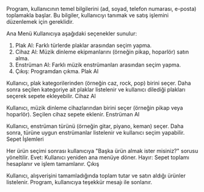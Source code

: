 Program, kullanıcının temel bilgilerini (ad, soyad, telefon numarası, e-posta) toplamakla başlar. Bu bilgiler, kullanıcıyı tanımak ve satış işlemini düzenlemek için gereklidir.

Ana Menü
Kullanıcıya aşağıdaki seçenekler sunulur:

1. Plak Al: Farklı türlerde plaklar arasından seçim yapma.
2. Cihaz Al: Müzik dinleme ekipmanlarını (örneğin pikap, hoparlör) satın alma.
3. Enstrüman Al: Farklı müzik enstrümanları arasından seçim yapma.
4. Çıkış: Programdan çıkma.
Plak Al

Kullanıcı, plak kategorilerinden (örneğin caz, rock, pop) birini seçer.
Daha sonra seçilen kategoriye ait plaklar listelenir ve kullanıcı dilediği plakları seçerek sepete ekleyebilir.
Cihaz Al

Kullanıcı, müzik dinleme cihazlarından birini seçer (örneğin pikap veya hoparlör).
Seçilen cihaz sepete eklenir.
Enstrüman Al

Kullanıcı, enstrüman türünü (örneğin gitar, piyano, keman) seçer.
Daha sonra, türüne uygun enstrümanlar listelenir ve kullanıcı seçim yapabilir.
Sepet İşlemleri

Her ürün seçimi sonrası kullanıcıya "Başka ürün almak ister misiniz?" sorusu yöneltilir.
Evet: Kullanıcı yeniden ana menüye döner.
Hayır: Sepet toplamı hesaplanır ve işlem tamamlanır.
Çıkış

Kullanıcı, alışverişini tamamladığında toplam tutar ve satın aldığı ürünler listelenir.
Program, kullanıcıya teşekkür mesajı ile sonlanır.
